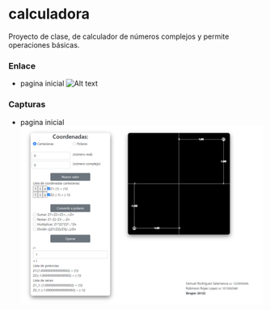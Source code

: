 # calculadora
Proyecto de clase, de calculador de números complejos y permite operaciones básicas.

### Enlace 
- pagina inicial
 ![Alt text](https://calculadora-matematicas.herokuapp.com/)

### Capturas
- pagina inicial
 ![Alt text](captura_1.PNG?raw=true "IMAGEN INICIAL")